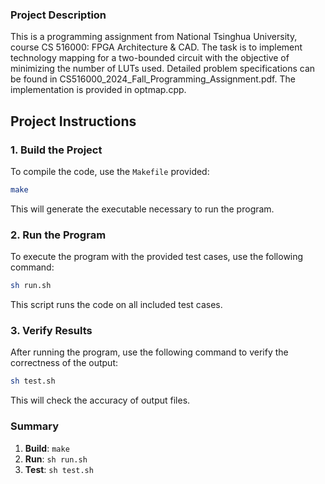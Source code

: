 ### Project Description

This is a programming assignment from National Tsinghua University, course CS 516000: FPGA Architecture & CAD. The task is to implement technology mapping for a two-bounded circuit with the objective of minimizing the number of LUTs used. Detailed problem specifications can be found in CS516000_2024_Fall_Programming_Assignment.pdf. The implementation is provided in optmap.cpp.

## Project Instructions

### 1. Build the Project
To compile the code, use the `Makefile` provided:

```bash
make
```
This will generate the executable necessary to run the program.

### 2. Run the Program

To execute the program with the provided test cases, use the following command:
```bash
sh run.sh
```

This script runs the code on all included test cases.

### 3. Verify Results

After running the program, use the following command to verify the correctness of the output:

```bash
sh test.sh
```

This will check the accuracy of output files.

### Summary
1. **Build**: `make`
2. **Run**: `sh run.sh`
3. **Test**: `sh test.sh`

